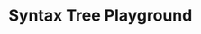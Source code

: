 <link rel="stylesheet" href="https://cdnjs.cloudflare.com/ajax/libs/codemirror/6.65.7/codemirror.min.css">
<link rel="stylesheet" href="https://cdnjs.cloudflare.com/ajax/libs/clusterize.js/0.19.0/clusterize.min.css">

<h1>Syntax Tree Playground</h1>

<div id="playground-container" class="ts-playground" style="visibility: hidden;">

<h2>Code</h2>

<div class="custom-select">
  <button id="language-button" class="select-button">
    <span class="selected-value">JavaScript</span>
    <svg class="arrow" width="12" height="12" viewBox="0 0 24 24" fill="none" stroke="currentColor" stroke-width="2" stroke-linecap="round" stroke-linejoin="round">
      <polyline points="6 9 12 15 18 9"></polyline>
    </svg>
  </button>
  <div class="select-dropdown">
    <div class="option" data-value="bash">Bash</div>
    <div class="option" data-value="c">C</div>
    <div class="option" data-value="cpp">C++</div>
    <div class="option" data-value="c_sharp">C#</div>
    <div class="option" data-value="go">Go</div>
    <div class="option" data-value="html">HTML</div>
    <div class="option" data-value="java">Java</div>
    <div class="option" data-value="javascript">JavaScript</div>
    <div class="option" data-value="php">PHP</div>
    <div class="option" data-value="python">Python</div>
    <div class="option" data-value="ruby">Ruby</div>
    <div class="option" data-value="rust">Rust</div>
    <div class="option" data-value="toml">TOML</div>
    <div class="option" data-value="typescript">TypeScript</div>
    <div class="option" data-value="yaml">YAML</div>
  </div>
  <select id="language-select" style="display: none;">
    <option value="bash">Bash</option>
    <option value="c">C</option>
    <option value="cpp">C++</option>
    <option value="c_sharp">C#</option>
    <option value="go">Go</option>
    <option value="html">HTML</option>
    <option value="java">Java</option>
    <option value="javascript" selected="selected">JavaScript</option>
    <option value="php">PHP</option>
    <option value="python">Python</option>
    <option value="ruby">Ruby</option>
    <option value="rust">Rust</option>
    <option value="toml">TOML</option>
    <option value="typescript">TypeScript</option>
    <option value="yaml">YAML</option>
  </select>
</div>

<input id="logging-checkbox" type="checkbox"></input>
<label for="logging-checkbox">Log</label>

<input id="anonymous-nodes-checkbox" type="checkbox"></input>
<label for="anonymous-nodes-checkbox">Show anonymous nodes</label>

<input id="query-checkbox" type="checkbox"></input>
<label for="query-checkbox">Query</label>

<input id="accessibility-checkbox" type="checkbox"></input>
<label for="accessibility-checkbox">Accessibility</label>

<textarea id="code-input">
</textarea>

<div id="query-container" style="visibility: hidden; position: absolute;">
<h2>Query</h2>
<textarea id="query-input"></textarea>
</div>

<h2>Tree</h2>
<span id="update-time"></span>
<div id="output-container-scroll">
<pre id="output-container" class="highlight"></pre>
</div>

<h2 id="about">About </h2>
<p>You can try out tree-sitter with a few pre-selected grammars on this page.
You can also run playground locally (with your own grammar) using the
<a href="/cli/playground.html">CLI</a>'s <code>tree-sitter playground</code> subcommand.
</p>

```admonish info
Logging (if enabled) can be viewed in the browser's console.
```

<p>The syntax tree should update as you type in the code. As you move around the
code, the current node should be highlighted in the tree; you can also click any
node in the tree to select the corresponding part of the code.</p>
<p>You can enter one or more <a href="/using-parsers/queries/index.html">patterns</a>
into the Query panel. If the query is valid, its captures will be
highlighted both in the Code and in the Query panels. Otherwise
the problematic parts of the query will be underlined, and detailed
diagnostics will be available on hover. Note that to see any results
you must use at least one capture, like <code>(node_name) @capture-name</code></p>

</div>

<script src="https://cdnjs.cloudflare.com/ajax/libs/codemirror/6.65.7/codemirror.min.js"></script>

<script>LANGUAGE_BASE_URL = "https://tree-sitter.github.io";</script>
<script src="https://tree-sitter.github.io/tree-sitter.js"></script>

<script src="https://cdnjs.cloudflare.com/ajax/libs/clusterize.js/0.19.0/clusterize.min.js"></script>
<script>
setTimeout(() => {
window.initializePlayground({local: false})
}, 1)
</script>

